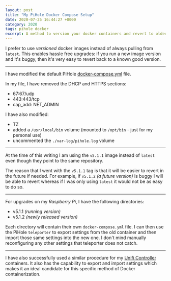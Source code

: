 ```yaml
---
layout: post
title: "My PiHole Docker Compose Setup"
date: 2020-07-25 16:44:27 +0000
category: 2020
tags: pihole docker
excerpt: A method to version your docker containers and revert to older one if needed
---
```


I prefer to use *versioned* docker images instead of always pulling from `latest`.  This enables hassle free upgrades: if you run a new image version and it's buggy, then it's very easy to revert back to a known good version.

___

I have modified the default PiHole [docker-compose.yml](https://github.com/pi-hole/docker-pi-hole) file.

In my file, I have removed the DHCP and HTTPS sections:

* 67:67/udp
* 443:443/tcp
* cap_add: NET_ADMIN

I have also modified:

* TZ
* added a `/usr/local/bin` volume (mounted to `/opt/bin` - just for my personal use)
* uncommented the `./var-log/pihole.log` volume

___

At the time of this writing I am using the `v5.1.1` image instead of `latest` even though they point to the same repository.

The reason that I went with the `v5.1.1` tag is that it will be easier to revert in the future if needed. For example, if `v5.1.2` *(a future version)* is buggy I will be able to revert whereas if I was only using `latest` it would not be as easy to do so.  

___

For upgrades on my *Raspberry Pi*, I have the following directories:

* v5.1.1 *(running version)*
* v5.1.2 *(newly released version)*

Each directory will contain their own `docker-compose.yml` file.  I can then use the PiHole `teleporter` to export settings from the old container and then import those same settings into the new one.  I don't mind manually reconfiguring any other settings that teleporter does not catch.

___

I have also successfully used a similar procedure for my [Unifi Controller](https://github.com/ryansch/docker-unifi-rpi) containers. It also has the capability to export and import settings which makes it an ideal candidate for this specific method of Docker containerization.
